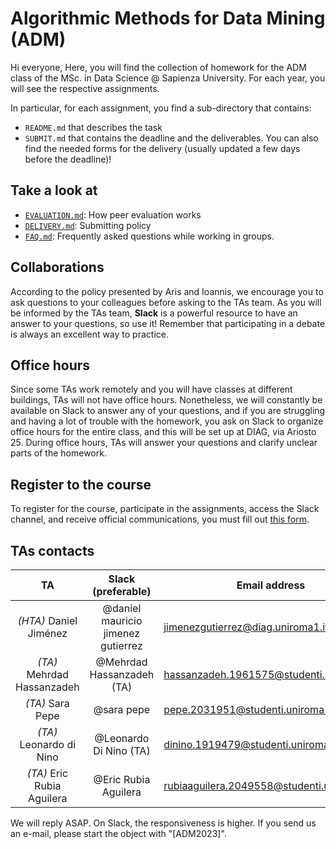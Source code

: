 # Algorithmic Methods for Data Mining (ADM) 

Hi everyone,
Here, you will find the collection of homework for the ADM class of the MSc. in Data Science @ Sapienza University. For each year, you will see the respective assignments.

In particular, for each assignment, you find a sub-directory that contains:

- `README.md` that describes the task
- `SUBMIT.md` that contains the deadline and the deliverables. You can also find the needed forms for the delivery (usually updated a few days before the deadline)!

## Take a look at
- [`EVALUATION.md`](https://github.com/Sapienza-University-Rome/ADM/blob/master/EVALUATION.md): How peer evaluation works
- [`DELIVERY.md`](https://github.com/Sapienza-University-Rome/ADM/blob/master/DELIVERY.md): Submitting policy
- [`FAQ.md`](https://github.com/Sapienza-University-Rome/ADM/blob/master/FAQ.md): Frequently asked questions while working in groups.


## Collaborations
According to the policy presented by Aris and Ioannis, we encourage you to ask questions to your colleagues before asking to the TAs team. As you will be informed by the TAs team, __Slack__ is a powerful resource to have an answer to your questions, so use it! Remember that participating in a debate is always an excellent way to practice.

## Office hours
Since some TAs work remotely and you will have classes at different buildings, TAs will not have office hours. Nonetheless, we will constantly be available on Slack to answer any of your questions, and if you are struggling and having a lot of trouble with the homework, you ask on Slack to organize office hours for the entire class, and this will be set up at DIAG, via Ariosto 25. During office hours, TAs will answer your questions and clarify unclear parts of the homework.

## Register to the course
To register for the course, participate in the assignments, access the Slack channel, and receive official communications, you must fill out [this form]().

## TAs contacts

|    TA    | Slack (preferable) | Email address            |
|:--------:|:------------------:|--------------------------|
|  *(HTA)* Daniel Jiménez |     @daniel mauricio jimenez gutierrez     | jimenezgutierrez@diag.uniroma1.it       |
|  *(TA)* Mehrdad Hassanzadeh | @Mehrdad Hassanzadeh (TA)  |   hassanzadeh.1961575@studenti.uniroma1.it  |
|  *(TA)* Sara Pepe |  @sara pepe   | pepe.2031951@studenti.uniroma1.it    |
|  *(TA)* Leonardo di Nino |  @Leonardo Di Nino (TA)   | dinino.1919479@studenti.uniroma1.it   |
|  *(TA)* Eric Rubia Aguilera |  @Eric Rubia Aguilera   | rubiaaguilera.2049558@studenti.uniroma1.it   |

We will reply ASAP. On Slack, the responsiveness is higher. If you send us an e-mail, please start the object with "[ADM2023]".
